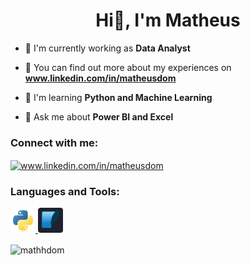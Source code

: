 <h1 align="center">Hi👋, I'm Matheus</h1>

- 🔭 I'm currently working as **Data Analyst**

- 📄 You can find out more about my experiences on **www.linkedin.com/in/matheusdom**

- 🌱 I'm learning **Python and Machine Learning**

- 💬 Ask me about **Power BI and Excel**

<h3 align="left">Connect with me:</h3>
<p align="left">
<a href="https://linkedin.com/in/matheusdom" target="blank"><img align="center" src="https://raw.githubusercontent.com/rahuldkjain/github-profile-readme-generator/master/src/images/icons/Social/linked-in-alt.svg" alt="www.linkedin.com/in/matheusdom" height="30" width="40" /></a>
</p>

<h3 align="left">Languages and Tools:</h3>
<p align="left"> 
  <a href="https://www.python.org" target="_blank" rel="noreferrer"> 
    <img src="https://raw.githubusercontent.com/devicons/devicon/master/icons/python/python-original.svg" alt="python" width="40" height="40"/> 
  </a> 
  <a href="https://github.com/gui-bus/TechIcons/blob/main/Dark/SQLite.svg" target="_blank" rel="noreferrer"> 
    <img src="https://github.com/gui-bus/TechIcons/raw/main/Dark/SQLite.svg" alt="sql" width="40" height="40"/> 
  </a> 
</p>

<p><img align="center" src="https://github-readme-stats.vercel.app/api/top-langs?username=mathhdom&show_icons=true&locale=en&layout=compact" alt="mathhdom" /></p>

<!--
**mathhdom/mathhdom** is a ✨ _special_ ✨ repository because its `README.md` (this file) appears on your GitHub profile.

Here are some ideas to get you started:

- 🔭 I’m currently working on ...
- 🌱 I’m currently learning ...
- 👯 I’m looking to collaborate on ...
- 🤔 I’m looking for help with ...
- 💬 Ask me about ...
- 📫 How to reach me: ...
- 😄 Pronouns: ...
- ⚡ Fun fact: ...
-->
